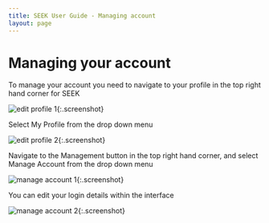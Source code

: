 ```yaml
---
title: SEEK User Guide - Managing account
layout: page
---
```


# Managing your account

To manage your account you need to navigate to your profile in the top right hand corner for SEEK

![edit profile 1](/images/user-guide/edit_profile_1.png){:.screenshot}

Select My Profile from the drop down menu

![edit profile 2](/images/user-guide/edit_profile_2.png){:.screenshot}

Navigate to the Management button in the top right hand corner, and select Manage Account from the drop down menu

![manage account 1](/images/user-guide/manage_account_1.png){:.screenshot}

You can edit your login details within the interface

![manage account 2](/images/user-guide/manage_account_2.png){:.screenshot}
